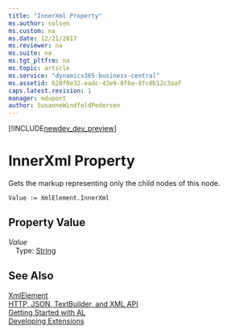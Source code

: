 ```yaml
---
title: "InnerXml Property"
ms.author: solsen
ms.custom: na
ms.date: 12/21/2017
ms.reviewer: na
ms.suite: na
ms.tgt_pltfrm: na
ms.topic: article
ms.service: "dynamics365-business-central"
ms.assetid: 620f0e32-eadc-43e9-8f6e-8fc0b12c3aaf
caps.latest.revision: 1
manager: edupont
author: SusanneWindfeldPedersen
---
```


[!INCLUDE[newdev_dev_preview](../includes/newdev_dev_preview.md)]

# InnerXml Property
Gets the markup representing only the child nodes of this node.  
```  
Value := XmlElement.InnerXml  
```  
## Property Value
*Value*  
&emsp;Type: [String](../datatypes/devenv-text-data-type.md)  
  
## See Also
[XmlElement](xmlelement-class.md)  
[HTTP, JSON, TextBuilder, and XML API](../devenv-restapi-overview.md)  
[Getting Started with AL](../devenv-get-started.md)  
[Developing Extensions](../devenv-dev-overview.md)  
